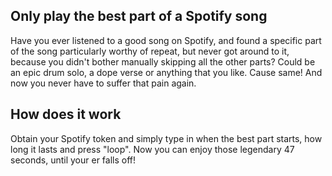 ## Only play the best part of a Spotify song

Have you ever listened to a good song on Spotify, and found a specific part of the song particularly worthy of repeat, but never got around to it, because you didn't bother manually skipping all the other parts? Could be an epic drum solo, a dope verse or anything that you like. Cause same! And now you never have to suffer that pain again. 

## How does it work

Obtain your Spotify token and simply type in when the best part starts, how long it lasts and press "loop". Now you can enjoy those legendary 47 seconds, until your er falls off!
